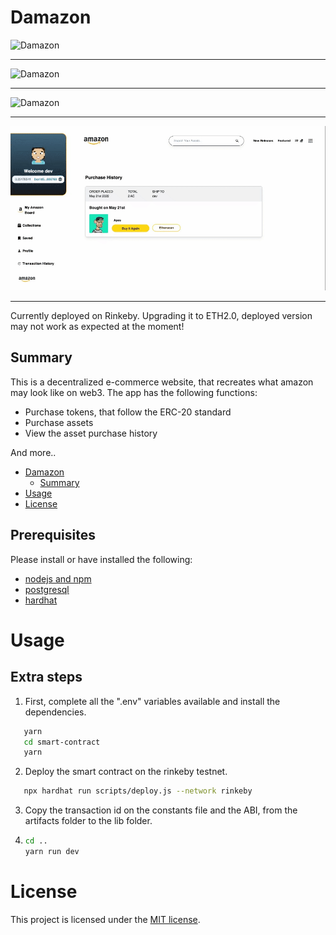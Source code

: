 # Damazon

![Damazon](home.gif)

---

![Damazon](buy-token.gif)

---

![Damazon](buy-asset.gif)

---

![Damazon](asset-history.gif)

---

Currently deployed on Rinkeby. Upgrading it to ETH2.0, deployed version may not work as expected at the moment!

## Summary

This is a decentralized e-commerce website, that recreates what amazon may look like on web3. The app has the following functions:

- Purchase tokens, that follow the ERC-20 standard
- Purchase assets
- View the asset purchase history

And more..

- [Damazon](#Damazon)
  - [Summary](#summary)
- [Usage](#usage)
- [License](#license)

## Prerequisites

Please install or have installed the following:

- [nodejs and npm](https://nodejs.org/en/download/)
- [postgresql](https://postgresapp.com/)
- [hardhat](https://hardhat.org/)

# Usage

## Extra steps

1. First, complete all the ".env" variables available and install the dependencies.

```bash
   yarn
   cd smart-contract
   yarn
```

2. Deploy the smart contract on the rinkeby testnet.

```bash
   npx hardhat run scripts/deploy.js --network rinkeby
```

3. Copy the transaction id on the constants file and the ABI, from the artifacts folder to the lib folder.

4. ```bash
   cd ..
   yarn run dev
   ```

# License

This project is licensed under the [MIT license](LICENSE).
